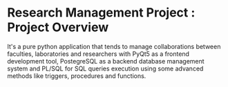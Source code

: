 # Research Management Project : Project Overview
It's a pure python application that tends to manage collaborations between faculties, laboratories and researchers with PyQt5 as a frontend development tool, PostegreSQL as a backend database management system and PL/SQL for SQL queries execution using some advanced methods like triggers, procedures and functions.
